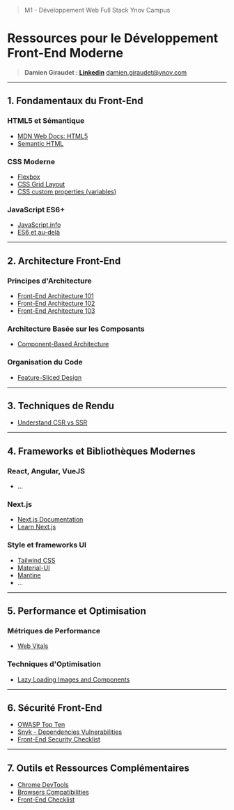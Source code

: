 > M1 - Développement Web Full Stack
> Ynov Campus

# Ressources pour le Développement Front-End Moderne

> **Damien Giraudet : [Linkedin](https://fr.linkedin.com/in/damiengiraudet)**
> damien.giraudet@ynov.com

---

## 1. Fondamentaux du Front-End

### HTML5 et Sémantique

- [MDN Web Docs: HTML5](https://developer.mozilla.org/fr/docs/Web/HTML)
- [Semantic HTML](https://www.semrush.com/blog/semantic-html5-guide/)


### CSS Moderne

- [Flexbox](https://css-tricks.com/snippets/css/a-guide-to-flexbox/)
- [CSS Grid Layout](https://www.w3schools.com/css/css_grid.asp)
- [CSS custom properties (variables)](https://developer.mozilla.org/en-US/docs/Web/CSS/Using_CSS_custom_properties)


### JavaScript ES6+

- [JavaScript.info](https://javascript.info/)
- [ES6 et au-delà](https://exploringjs.com/es6/)

---

## 2. Architecture Front-End

### Principes d'Architecture

- [Front-End Architecture 101](https://medium.com/js-dojo/modern-frontend-architecture-101-f9c88c20ea20)
- [Front-End Architecture 102](https://medium.com/js-dojo/modern-frontend-architecture-102-f3cad23c7dda)
- [Front-End Architecture 103](https://medium.com/js-dojo/modern-front-end-architecture-103-92dd1cc3f26c)


### Architecture Basée sur les Composants

- [Component-Based Architecture](https://medium.com/@dan.shapiro1210/understanding-component-based-architecture-3ff48ec0c238)


### Organisation du Code

- [Feature-Sliced Design](https://dev.to/m_midas/feature-sliced-design-the-best-frontend-architecture-4noj)

---

## 3. Techniques de Rendu

- [Understand CSR vs SSR](https://prismic.io/blog/client-side-vs-server-side-rendering)

---

## 4. Frameworks et Bibliothèques Modernes

### React, Angular, VueJS

- ...

### Next.js

- [Next.js Documentation](https://nextjs.org/docs)
- [Learn Next.js](https://nextjs.org/learn)


### Style et frameworks UI

- [Tailwind CSS](https://tailwindcss.com/docs)
- [Material-UI](https://material-ui.com/)
- [Mantine](https://mantine.dev/)
- ...

---

## 5. Performance et Optimisation

### Métriques de Performance

- [Web Vitals](https://web.dev/vitals/)


### Techniques d'Optimisation

- [Lazy Loading Images and Components](https://web.dev/lazy-loading/)

---

## 6. Sécurité Front-End

- [OWASP Top Ten](https://owasp.org/www-project-top-ten/)
- [Snyk - Dependencies Vulnerabilities](https://security.snyk.io/vuln)
- [Front-End Security Checklist](https://www.trevorlasn.com/blog/frontend-security-checklist)

---

## 7. Outils et Ressources Complémentaires

- [Chrome DevTools](https://developer.chrome.com/docs/devtools/)
- [Browsers Compatibilities](https://caniuse.com/)
- [Front-End Checklist](https://frontendchecklist.io/)